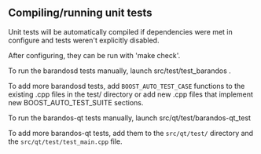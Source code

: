 Compiling/running unit tests
------------------------------------

Unit tests will be automatically compiled if dependencies were met in configure
and tests weren't explicitly disabled.

After configuring, they can be run with 'make check'.

To run the barandosd tests manually, launch src/test/test_barandos .

To add more barandosd tests, add `BOOST_AUTO_TEST_CASE` functions to the existing
.cpp files in the test/ directory or add new .cpp files that
implement new BOOST_AUTO_TEST_SUITE sections.

To run the barandos-qt tests manually, launch src/qt/test/barandos-qt_test

To add more barandos-qt tests, add them to the `src/qt/test/` directory and
the `src/qt/test/test_main.cpp` file.
